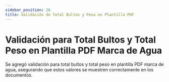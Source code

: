 ```yaml
---
sidebar_position: 26
title: Validación de Total Bultos y Peso en Plantilla PDF
---
```


# Validación para Total Bultos y Total Peso en Plantilla PDF Marca de Agua

Se agregó validación para total bultos y total peso en plantilla PDF marca de agua, asegurando que estos valores se muestren correctamente en los documentos.
